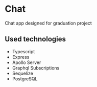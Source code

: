 # Chat

Сhat app designed for graduation project

## Used technologies

* Typescript
* Express
* Apollo Server
* Graphql Subscriptions
* Sequelize
* PostgreSQL
